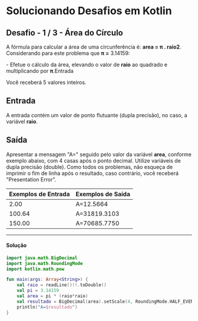 # **Solucionando Desafios em Kotlin**

## Desafio - **1** **/** **3** **-** **Área do Círculo**

A fórmula para calcular a área de uma circunferência é: **area = π . raio2**. Considerando para este problema que **π =** 3.14159:

\- Efetue o cálculo da área, elevando o valor de **raio** ao quadrado e multiplicando por **π**.Entrada

Você receberá 5 valores inteiros.

## Entrada

A entrada contém um valor de ponto flutuante (dupla precisão), no caso, a variável **raio**.



## Saída

Apresentar a mensagem "A=" seguido pelo valor da variável **area**, conforme exemplo abaixo, com 4 casas após o ponto decimal. Utilize variáveis de dupla precisão (double). Como todos os problemas, não esqueça de imprimir o fim de linha após o resultado, caso contrário, você receberá "Presentation Error".

 

| Exemplos de Entrada | Exemplos de Saída |
| ------------------- | ----------------- |
| 2.00                | A=12.5664         |
| 100.64              | A=31819.3103      |
| 150.00              | A=70685.7750      |



<hr />

<h4 align="left">Solução</h4>

```kotlin
import java.math.BigDecimal
import java.math.RoundingMode
import kotlin.math.pow

fun main(args: Array<String>) {    
    val raio = readLine()!!.toDouble()
    val pi = 3.14159
    val area = pi * (raio*raio)
    val resultado = BigDecimal(area).setScale(4, RoundingMode.HALF_EVEN)
    println("A=$resultado")    
}
```

